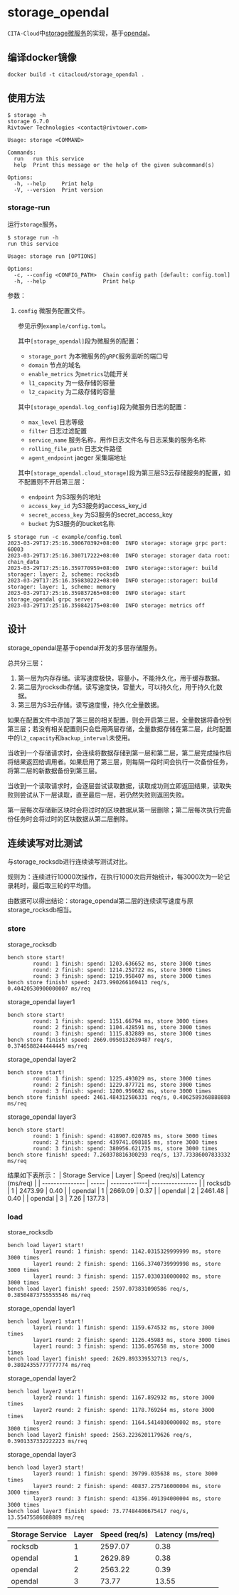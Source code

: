 # storage_opendal

`CITA-Cloud`中[storage微服务](https://github.com/cita-cloud/cita_cloud_proto/blob/master/protos/storage.proto)的实现，基于[opendal](https://github.com/apache/incubator-opendal)。

## 编译docker镜像
```
docker build -t citacloud/storage_opendal .
```

## 使用方法

```
$ storage -h
storage 6.7.0
Rivtower Technologies <contact@rivtower.com>

Usage: storage <COMMAND>

Commands:
  run   run this service
  help  Print this message or the help of the given subcommand(s)

Options:
  -h, --help     Print help
  -V, --version  Print version
```

### storage-run

运行`storage`服务。

```
$ storage run -h
run this service

Usage: storage run [OPTIONS]

Options:
  -c, --config <CONFIG_PATH>  Chain config path [default: config.toml]
  -h, --help                  Print help
```

参数：
1. `config` 微服务配置文件。

    参见示例`example/config.toml`。

    其中`[storage_opendal]`段为微服务的配置：
    * `storage_port` 为本微服务的`gRPC`服务监听的端口号
    * `domain` 节点的域名
    * `enable_metrics` 为`metrics`功能开关
    * `l1_capacity` 为一级存储的容量
    * `l2_capacity` 为二级存储的容量

    其中`[storage_opendal.log_config]`段为微服务日志的配置：
    * `max_level` 日志等级
    * `filter` 日志过滤配置
    * `service_name` 服务名称，用作日志文件名与日志采集的服务名称
    * `rolling_file_path` 日志文件路径
    * `agent_endpoint` jaeger 采集端地址

    其中`[storage_opendal.cloud_storage]`段为第三层S3云存储服务的配置，如不配置则不开启第三层：
    * `endpoint` 为S3服务的地址
    * `access_key_id` 为S3服务的access_key_id
    * `secret_access_key` 为S3服务的secret_access_key
    * `bucket` 为S3服务的bucket名称

```
$ storage run -c example/config.toml
2023-03-29T17:25:16.300670392+08:00  INFO storage: storage grpc port: 60003
2023-03-29T17:25:16.300717222+08:00  INFO storage: storager data root: chain_data
2023-03-29T17:25:16.359770959+08:00  INFO storage::storager: build storager: layer: 2, scheme: rocksdb
2023-03-29T17:25:16.359830222+08:00  INFO storage::storager: build storager: layer: 1, scheme: memory
2023-03-29T17:25:16.359837265+08:00  INFO storage: start storage_opendal grpc server
2023-03-29T17:25:16.359842175+08:00  INFO storage: metrics off
```

## 设计

storage_opendal是基于opendal开发的多层存储服务。

总共分三层：
1. 第一层为内存存储。读写速度极快，容量小，不能持久化，用于缓存数据。
2. 第二层为rocksdb存储。读写速度快，容量大，可以持久化，用于持久化数据。
3. 第三层为S3云存储。读写速度慢，持久化全量数据。

如果在配置文件中添加了第三层的相关配置，则会开启第三层，全量数据将备份到第三层；若没有相关配置则只会启用两层存储，全量数据存储在第二层，此时配置中的`l2_capacity`和`backup_interval`未使用。

当收到一个存储请求时，会连续将数据存储到第一层和第二层，第二层完成操作后将结果返回给调用者。如果启用了第三层，则每隔一段时间会执行一次备份任务，将第二层的新数据备份到第三层。

当收到一个读取请求时，会逐层尝试读取数据，读取成功则立即返回结果，读取失败则尝试从下一层读取，直至最后一层，若仍然失败则返回失败。

第一层每次存储新区块时会将过时的区块数据从第一层删除；第二层每次执行完备份任务时会将过时的区块数据从第二层删除。


## 连续读写对比测试

与storage_rocksdb进行连续读写测试对比。

规则为：连续进行10000次操作，在执行1000次后开始统计，每3000次为一轮记录耗时，最后取三轮的平均值。

由数据可以得出结论：storage_opendal第二层的连续读写速度与原storage_rocksdb相当。
### store
storage_rocksdb
```
bench store start!
        round: 1 finish: spend: 1203.636652 ms, store 3000 times
        round: 2 finish: spend: 1214.252722 ms, store 3000 times
        round: 3 finish: spend: 1219.958407 ms, store 3000 times
bench store finish! speed: 2473.990266169413 req/s, 0.40420530900000007 ms/req
```

storage_opendal layer1
```
bench store start!
        round: 1 finish: spend: 1151.66794 ms, store 3000 times
        round: 2 finish: spend: 1104.428591 ms, store 3000 times
        round: 3 finish: spend: 1115.832889 ms, store 3000 times
bench store finish! speed: 2669.0950132639487 req/s, 0.3746588244444445 ms/req
```

storage_opendal layer2
```
bench store start!
        round: 1 finish: spend: 1225.493029 ms, store 3000 times
        round: 2 finish: spend: 1229.877721 ms, store 3000 times
        round: 3 finish: spend: 1200.959682 ms, store 3000 times
bench store finish! speed: 2461.484312586331 req/s, 0.4062589368888888 ms/req
```

storage_opendal layer3
```
bench store start!
        round: 1 finish: spend: 418907.020785 ms, store 3000 times
        round: 2 finish: spend: 439741.098185 ms, store 3000 times
        round: 3 finish: spend: 380956.621735 ms, store 3000 times
bench store finish! speed: 7.260378816300293 req/s, 137.73386007833332 ms/req
```

结果如下表所示：
| Storage Service | Layer | Speed (req/s)| Latency (ms/req) |
| --------------- | ----- | -------------| ---------------- |
| rocksdb         | 1     | 2473.99      | 0.40             |
| opendal         | 1     | 2669.09      | 0.37             |
| opendal         | 2     | 2461.48      | 0.40             |
| opendal         | 3     | 7.26         | 137.73           |

### load
storae_rocksdb
```
bench load layer1 start!
        layer1 round: 1 finish: spend: 1142.0315329999999 ms, store 3000 times
        layer1 round: 2 finish: spend: 1166.3740739999998 ms, store 3000 times
        layer1 round: 3 finish: spend: 1157.0330310000002 ms, store 3000 times
bench load layer1 finish! speed: 2597.073831090586 req/s, 0.38504873755555546 ms/req
```

storage_opendal layer1
```
bench load layer1 start!
        layer1 round: 1 finish: spend: 1159.674532 ms, store 3000 times
        layer1 round: 2 finish: spend: 1126.45983 ms, store 3000 times
        layer1 round: 3 finish: spend: 1136.057658 ms, store 3000 times
bench load layer1 finish! speed: 2629.893339532713 req/s, 0.38024355777777774 ms/req
```

storage_opendal layer2
```
bench load layer2 start!
        layer2 round: 1 finish: spend: 1167.892932 ms, store 3000 times
        layer2 round: 2 finish: spend: 1178.769264 ms, store 3000 times
        layer2 round: 3 finish: spend: 1164.5414030000002 ms, store 3000 times
bench load layer2 finish! speed: 2563.2236201179626 req/s, 0.3901337332222223 ms/req
```

storage_opendal layer3
```
bench load layer3 start!
        layer3 round: 1 finish: spend: 39799.035638 ms, store 3000 times
        layer3 round: 2 finish: spend: 40837.275716000004 ms, store 3000 times
        layer3 round: 3 finish: spend: 41356.491394000004 ms, store 3000 times
bench load layer3 finish! speed: 73.77484406675417 req/s, 13.55475586088889 ms/req
```

| Storage Service | Layer | Speed (req/s)| Latency (ms/req) |
| --------------- | ----- | -------------| ---------------- |
| rocksdb         | 1     | 2597.07      | 0.38             |
| opendal         | 1     | 2629.89      | 0.38             |
| opendal         | 2     | 2563.22      | 0.39             |
| opendal         | 3     | 73.77        | 13.55            |
